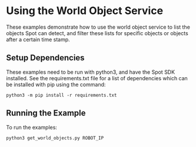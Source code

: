 <!--
Copyright (c) 2023 Boston Dynamics, Inc.  All rights reserved.

Downloading, reproducing, distributing or otherwise using the SDK Software
is subject to the terms and conditions of the Boston Dynamics Software
Development Kit License (20191101-BDSDK-SL).
-->

# Using the World Object Service

These examples demonstrate how to use the world object service to list the objects Spot can detect, and filter these lists for specific objects or objects after a certain time stamp.

## Setup Dependencies

These examples need to be run with python3, and have the Spot SDK installed. See the requirements.txt file for a list of dependencies which can be installed with pip using the command:

```
python3 -m pip install -r requirements.txt
```

## Running the Example

To run the examples:

```
python3 get_world_objects.py ROBOT_IP
```
